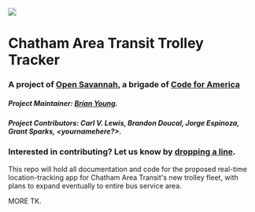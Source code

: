 ![](http://cvlassets.s3.amazonaws.com/trackacat-banner.png)

# Chatham Area Transit Trolley Tracker
### A project of [Open Savannah](https://opensavannah.org), a brigade of [Code for America](https://codeforamerica.org)

##### Project Maintainer: [Brian Young](https://github.com/brianontheroad).

##### Project Contributors: Carl V. Lewis, Brandon Doucal, Jorge Espinoza, Grant Sparks, <yournamehere?>. 

### Interested in contributing? Let us know by [dropping a line](https://paperform.co/form/o06nqtia).

This repo will hold all documentation and code for the proposed real-time location-tracking app for Chatham Area Transit's new trolley fleet, with plans to expand eventually to entire bus service area.

MORE TK.

